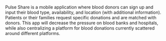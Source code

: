 Pulse Share is a mobile application where blood donors can sign up and input their blood type, availability, and location (with additional information). Patients or their families request specific donations and are matched with donors. This app will decrease the pressure on blood banks and hospitals, while also centralizing a platform for blood donations currently scattered around different platforms.
